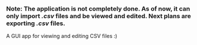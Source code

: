 ### Note: The application is not completely done. As of now, it can only import *.csv* files and be viewed and edited. Next plans are exporting *.csv* files. 

A GUI app for viewing and editing CSV files :) 
